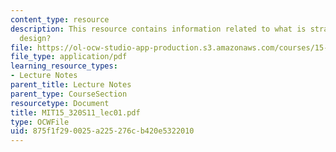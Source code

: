 ```yaml
---
content_type: resource
description: This resource contains information related to what is strategic organizational
  design?
file: https://ol-ocw-studio-app-production.s3.amazonaws.com/courses/15-320-strategic-organizational-design-spring-2011/875f1f290025a225276cb420e5322010_MIT15_320S11_lec01.pdf
file_type: application/pdf
learning_resource_types:
- Lecture Notes
parent_title: Lecture Notes
parent_type: CourseSection
resourcetype: Document
title: MIT15_320S11_lec01.pdf
type: OCWFile
uid: 875f1f29-0025-a225-276c-b420e5322010
---
```

